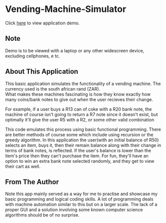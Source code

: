 # Vending-Machine-Simulator

Click [here](https://kwazizungu.github.io/Vending-Machine-Simulator/) to view application demo.
## Note
Demo is to be viewed with a laptop or any other widescreen device, excluding cellphones, e tc.

## About This Application
This basic application simulates the functionality of a vending machine. The currency used is the south african rand (ZAR). <br>
What makes these machines fascinating is how they know exactly how many coins/bank notes to give out when the user recieves their change. <br>
<p> For example, if a user buys a R13 can of coke with a R20 bank note, the machine of course isn't going to return a R7 note since it doesn't exist, 
  but optimally it'll give the user R5 with a R2, or some other valid combination </p>
<p> This code emulates this process using basic functional programming. There are better methods of course some which include using recursion or the greedy algorithm.
In this application the user(with an initial balance of R50) selects an item, buys it, then their remain balance along with their change in terms of bank notes, is reflected.
If the user's balance is lower than the item's price then they can't purchase the item. For fun, they'll have an option to win an extra bank note selected randomly, and they get to
view their cart as well.</p>

## From The Author
<p> Note this app mainly served as a way for me to practise and showcase my basic programming and logical coding skills. A lot of programming deals with machine automation
similar to this but on a larger scale. The lack of a proper GUI and a solution involving some known computer science algorithms should be of no surprise.</p>
